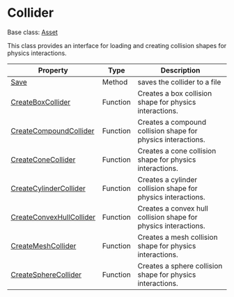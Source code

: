 # Collider

Base class: [Asset](Asset.md)

This class provides an interface for loading and creating collision shapes for physics interactions.

| Property | Type | Description |
| ----- | ----- | ----- |
| [Save](Collider_Save.md) | Method | saves the collider to a file |
| [CreateBoxCollider](CreateBoxCollider.md) | Function | Creates a box collision shape for physics interactions. |
| [CreateCompoundCollider](CreateCompoundCollider.md) | Function | Creates a compound collision shape for physics interactions. |
| [CreateConeCollider](CreateConeCollider.md) | Function | Creates a cone collision shape for physics interactions. |
| [CreateCylinderCollider](CreateCylinderCollider.md) | Function | Creates a cylinder collision shape for physics interactions. |
| [CreateConvexHullCollider](CreateConvexHullCollider.md) | Function | Creates a convex hull collision shape for physics interactions. |
| [CreateMeshCollider](CreateMeshCollider.md) | Function | Creates a mesh collision shape for physics interactions. |
| [CreateSphereCollider](CreateSphereCollider.md) | Function | Creates a sphere collision shape for physics interactions. |
